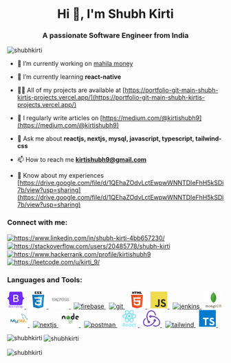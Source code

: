 <h1 align="center">Hi 👋, I'm Shubh Kirti</h1>
<h3 align="center">A passionate Software Engineer from India</h3>

<p align="left"> <img src="https://komarev.com/ghpvc/?username=shubhkirti&label=Profile%20views&color=0e75b6&style=flat" alt="shubhkirti" /> </p>

- 🔭 I’m currently working on [mahila money](https://mahila.money/)

- 🌱 I’m currently learning **react-native**

- 👨‍💻 All of my projects are available at [https://portfolio-git-main-shubh-kirtis-projects.vercel.app/](https://portfolio-git-main-shubh-kirtis-projects.vercel.app/)

- 📝 I regularly write articles on [https://medium.com/@kirtishubh9](https://medium.com/@kirtishubh9)

- 💬 Ask me about **reactjs, nextjs, mysql, javascript, typescript, tailwind-css**

- 📫 How to reach me **kirtishubh9@gmail.com**

- 📄 Know about my experiences [https://drive.google.com/file/d/1QEhaZOdvLctEwpwWNNTDIeFhH5kSDi7b/view?usp=sharing](https://drive.google.com/file/d/1QEhaZOdvLctEwpwWNNTDIeFhH5kSDi7b/view?usp=sharing)

<h3 align="left">Connect with me:</h3>
<p align="left">
<a href="https://linkedin.com/in/https://www.linkedin.com/in/shubh-kirti-4bb657230/" target="blank"><img align="center" src="https://raw.githubusercontent.com/rahuldkjain/github-profile-readme-generator/master/src/images/icons/Social/linked-in-alt.svg" alt="https://www.linkedin.com/in/shubh-kirti-4bb657230/" height="30" width="40" /></a>
<a href="https://stackoverflow.com/users/https://stackoverflow.com/users/20485778/shubh-kirti" target="blank"><img align="center" src="https://raw.githubusercontent.com/rahuldkjain/github-profile-readme-generator/master/src/images/icons/Social/stack-overflow.svg" alt="https://stackoverflow.com/users/20485778/shubh-kirti" height="30" width="40" /></a>
<a href="https://www.hackerrank.com/https://www.hackerrank.com/profile/kirtishubh9" target="blank"><img align="center" src="https://raw.githubusercontent.com/rahuldkjain/github-profile-readme-generator/master/src/images/icons/Social/hackerrank.svg" alt="https://www.hackerrank.com/profile/kirtishubh9" height="30" width="40" /></a>
<a href="https://www.leetcode.com/https://leetcode.com/u/kirti_9/" target="blank"><img align="center" src="https://raw.githubusercontent.com/rahuldkjain/github-profile-readme-generator/master/src/images/icons/Social/leet-code.svg" alt="https://leetcode.com/u/kirti_9/" height="30" width="40" /></a>
</p>

<h3 align="left">Languages and Tools:</h3>
<p align="left"> <a href="https://getbootstrap.com" target="_blank" rel="noreferrer"> <img src="https://raw.githubusercontent.com/devicons/devicon/master/icons/bootstrap/bootstrap-plain-wordmark.svg" alt="bootstrap" width="40" height="40"/> </a> &nbsp; <a href="https://www.w3schools.com/css/" target="_blank" rel="noreferrer"> <img src="https://raw.githubusercontent.com/devicons/devicon/master/icons/css3/css3-original-wordmark.svg" alt="css3" width="40" height="40"/> </a> &nbsp; <a href="https://expressjs.com" target="_blank" rel="noreferrer"> <img src="https://raw.githubusercontent.com/devicons/devicon/master/icons/express/express-original-wordmark.svg" alt="express" width="40" height="40"/> </a> &nbsp; <a href="https://firebase.google.com/" target="_blank" rel="noreferrer"> <img src="https://www.vectorlogo.zone/logos/firebase/firebase-icon.svg" alt="firebase" width="40" height="40"/> </a> &nbsp; <a href="https://git-scm.com/" target="_blank" rel="noreferrer"> <img src="https://www.vectorlogo.zone/logos/git-scm/git-scm-icon.svg" alt="git" width="40" height="40"/> </a> &nbsp; <a href="https://www.w3.org/html/" target="_blank" rel="noreferrer"> <img src="https://raw.githubusercontent.com/devicons/devicon/master/icons/html5/html5-original-wordmark.svg" alt="html5" width="40" height="40"/> </a> &nbsp; <a href="https://developer.mozilla.org/en-US/docs/Web/JavaScript" target="_blank" rel="noreferrer"> <img src="https://raw.githubusercontent.com/devicons/devicon/master/icons/javascript/javascript-original.svg" alt="javascript" width="40" height="40"/> </a> &nbsp; <a href="https://www.jenkins.io" target="_blank" rel="noreferrer"> <img src="https://www.vectorlogo.zone/logos/jenkins/jenkins-icon.svg" alt="jenkins" width="40" height="40"/> </a> &nbsp; <a href="https://www.mongodb.com/" target="_blank" rel="noreferrer"> <img src="https://raw.githubusercontent.com/devicons/devicon/master/icons/mongodb/mongodb-original-wordmark.svg" alt="mongodb" width="40" height="40"/> </a> &nbsp; <a href="https://www.mysql.com/" target="_blank" rel="noreferrer"> <img src="https://raw.githubusercontent.com/devicons/devicon/master/icons/mysql/mysql-original-wordmark.svg" alt="mysql" width="40" height="40"/> </a> &nbsp; <a href="https://nextjs.org/" target="_blank" rel="noreferrer"> <img src="https://cdn.worldvectorlogo.com/logos/nextjs-2.svg" alt="nextjs" width="40" height="40"/> </a> &nbsp; <a href="https://nodejs.org" target="_blank" rel="noreferrer"> <img src="https://raw.githubusercontent.com/devicons/devicon/master/icons/nodejs/nodejs-original-wordmark.svg" alt="nodejs" width="40" height="40"/> </a> &nbsp; <a href="https://postman.com" target="_blank" rel="noreferrer"> <img src="https://www.vectorlogo.zone/logos/getpostman/getpostman-icon.svg" alt="postman" width="40" height="40"/> </a> &nbsp; <a href="https://reactjs.org/" target="_blank" rel="noreferrer"> <img src="https://raw.githubusercontent.com/devicons/devicon/master/icons/react/react-original-wordmark.svg" alt="react" width="40" height="40"/> </a>  &nbsp; <a href="https://redux.js.org" target="_blank" rel="noreferrer"> <img src="https://raw.githubusercontent.com/devicons/devicon/master/icons/redux/redux-original.svg" alt="redux" width="40" height="40"/> </a> &nbsp; <a href="https://tailwindcss.com/" target="_blank" rel="noreferrer"> <img src="https://www.vectorlogo.zone/logos/tailwindcss/tailwindcss-icon.svg" alt="tailwind" width="40" height="40"/> </a> &nbsp; <a href="https://www.typescriptlang.org/" target="_blank" rel="noreferrer"> <img src="https://raw.githubusercontent.com/devicons/devicon/master/icons/typescript/typescript-original.svg" alt="typescript" width="40" height="40"/> </a> &nbsp; </p>

<p><img align="left" src="https://github-readme-stats.vercel.app/api/top-langs?username=shubhkirti&show_icons=true&locale=en&layout=compact" alt="shubhkirti" /></p>

<p>&nbsp;<img align="center" src="https://github-readme-stats.vercel.app/api?username=shubhkirti&show_icons=true&locale=en" alt="shubhkirti" /></p>

<p><img align="center" src="https://github-readme-streak-stats.herokuapp.com/?user=shubhkirti&" alt="shubhkirti" /></p>
